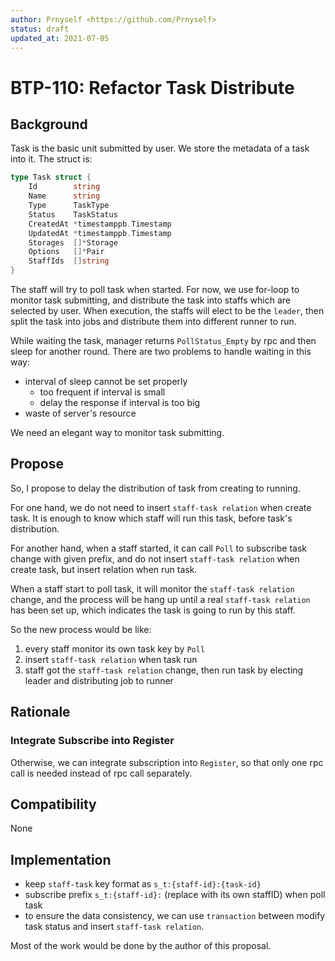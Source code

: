 ```yaml
---
author: Prnyself <https://github.com/Prnyself>
status: draft
updated_at: 2021-07-05
---
```


# BTP-110: Refactor Task Distribute

## Background

Task is the basic unit submitted by user. We store the metadata of a task into it. The struct is:

```go
type Task struct {
    Id        string                
    Name      string                
    Type      TaskType              
    Status    TaskStatus            
    CreatedAt *timestamppb.Timestamp
    UpdatedAt *timestamppb.Timestamp
    Storages  []*Storage            
    Options   []*Pair               
    StaffIds  []string              
}
```

The staff will try to poll task when started. For now, we use for-loop to monitor task submitting, and distribute
the task into staffs which are selected by user.
When execution, the staffs will elect to be the `leader`, then split the task into jobs and distribute them into 
different runner to run.

While waiting the task, manager returns `PollStatus_Empty` by rpc and then sleep for another round. 
There are two problems to handle waiting in this way:

- interval of sleep cannot be set properly
  - too frequent if interval is small
  - delay the response if interval is too big  
- waste of server's resource 

We need an elegant way to monitor task submitting.

## Propose

So, I propose to delay the distribution of task from creating to running.

For one hand, we do not need to insert `staff-task relation` when create task. It is enough to know which staff will run
this task, before task's distribution.

For another hand, when a staff started, it can call `Poll` to subscribe task change with given prefix,
and do not insert `staff-task relation` when create task, but insert relation when run task.

When a staff start to poll task, it will monitor the `staff-task relation` change, and the process will be hang up
until a real `staff-task relation` has been set up, which indicates the task is going to run by this staff.

So the new process would be like:

1. every staff monitor its own task key by `Poll`
2. insert `staff-task relation` when task run
3. staff got the `staff-task relation` change, then run task by electing leader and distributing job to runner

## Rationale

### Integrate Subscribe into Register

Otherwise, we can integrate subscription into `Register`, so that only one rpc call is needed instead of rpc call separately.

## Compatibility

None

## Implementation

- keep `staff-task` key format as `s_t:{staff-id}:{task-id}`
- subscribe prefix `s_t:{staff-id}:` (replace with its own staffID) when poll task 
- to ensure the data consistency, we can use `transaction` between modify task status and insert `staff-task relation`.

Most of the work would be done by the author of this proposal.
